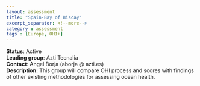 ```yaml
---
layout: assessment
title: "Spain-Bay of Biscay"
excerpt_separator: <!--more-->
category : assessment
tags : [Europe, OHI+]
---
```


**Status**: Active  
**Leading group**: Azti Tecnalia  
**Contact**: Angel Borja (aborja @ azti.es)  
**Description:** This group will compare OHI process and scores with findings of other existing methodologies for assessing ocean health.
